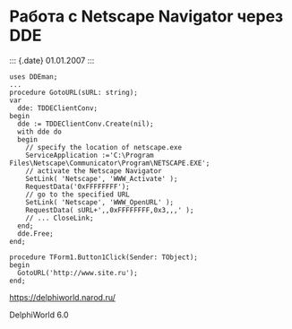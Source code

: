 Работа с Netscape Navigator через DDE
=====================================

::: {.date}
01.01.2007
:::

    uses DDEman;
    ...
    procedure GotoURL(sURL: string);
    var
      dde: TDDEClientConv;
    begin
      dde := TDDEClientConv.Create(nil);
      with dde do
      begin
        // specify the location of netscape.exe
        ServiceApplication :='C:\Program Files\Netscape\Communicator\Program\NETSCAPE.EXE';
        // activate the Netscape Navigator
        SetLink( 'Netscape', 'WWW_Activate' );
        RequestData('0xFFFFFFFF');
        // go to the specified URL
        SetLink( 'Netscape', 'WWW_OpenURL' );
        RequestData( sURL+',,0xFFFFFFFF,0x3,,,' );
        // ... CloseLink;
      end;
      dde.Free;
    end;
     
    procedure TForm1.Button1Click(Sender: TObject);
    begin
      GotoURL('http://www.site.ru');
    end;

<https://delphiworld.narod.ru/>

DelphiWorld 6.0
